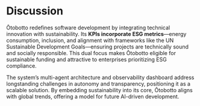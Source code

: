 # Discussion

Ōtobotto redefines software development by integrating technical innovation with sustainability. Its **KPIs incorporate ESG metrics**—energy consumption, inclusion, and alignment with frameworks like the UN Sustainable Development Goals—ensuring projects are technically sound and socially responsible. This dual focus makes Ōtobotto eligible for sustainable funding and attractive to enterprises prioritizing ESG compliance.

The system’s multi-agent architecture and observability dashboard address longstanding challenges in autonomy and transparency, positioning it as a scalable solution. By embedding sustainability into its core, Ōtobotto aligns with global trends, offering a model for future AI-driven development.